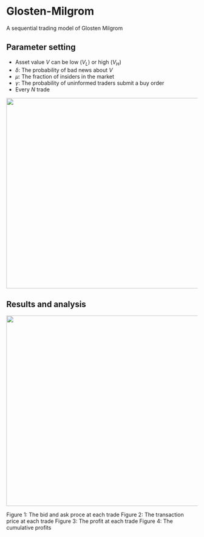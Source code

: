 # Glosten-Milgrom
A sequential trading model of Glosten Milgrom

## Parameter setting
- Asset value $V$ can be low ($V_L$) or high ($V_H$)
- $\delta$: The probability of bad news about $V$
- $\mu$: The fraction of insiders in the market
- $\gamma$: The probability of uninformed traders submit a buy order
- Every $N$ trade

<img src="https://imgur.com/AaLAgKg.png" width="700" height="500">

## Results and analysis
<img src="https://imgur.com/JWxP50c.png" width="700" height="500">

Figure 1: The bid and ask proce at each trade
Figure 2: The transaction price at each trade
Figure 3: The profit at each trade
Figure 4: The cumulative profits
